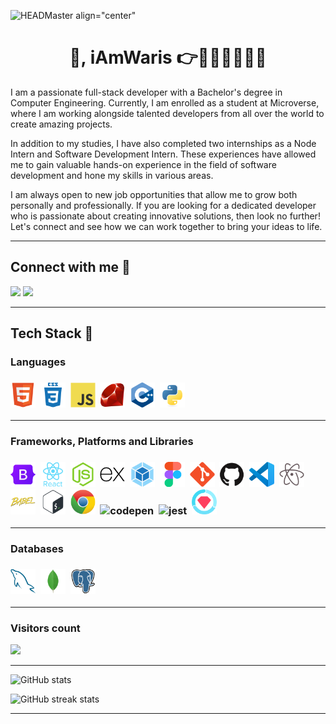 ![HEADMaster align="center"](https://qph.cf2.quoracdn.net/main-qimg-fa7b4bdc3b2f73e749e5c2c646d4ae13)

<h1 align="center">👋, iAmWaris 👉👨‍💻👨‍🏫👨‍🎓</h1>

<p>I am a passionate full-stack developer with a Bachelor's degree in Computer Engineering. Currently, I am enrolled as a student at Microverse, where I am working alongside talented developers from all over the world to create amazing projects.

In addition to my studies, I have also completed two internships as a Node Intern and Software Development Intern. These experiences have allowed me to gain valuable hands-on experience in the field of software development and hone my skills in various areas.

I am always open to new job opportunities that allow me to grow both personally and professionally. If you are looking for a dedicated developer who is passionate about creating innovative solutions, then look no further! Let's connect and see how we can work together to bring your ideas to life.</p>

<!-- - ⚙  Computer Engineer
- 👨‍💻 Full-Stack Developer
- 👨‍🏫 Lecturer
- 👨‍🎓 Student at [Microverse](https://github.com/microverseinc) to collaborate with international developers and improve my coding skills.
- ⚒ In progress [Recipe App](https://github.com/iAmWaris97/recipe-app) and [JavaScript Bootcamp]() -->
<hr>

## Connect with me 🤙
<a href='https://www.linkedin.com/in/waris-haleem/' target="_blank"><img src='./images/LinkedIN.svg' width='38px'/></a> 
<a href='https://twitter.com/iAmWaris97'><img src='./images/Twitter.svg' width='38px'/></a>
<!-- - 💻 HTML/CSS | JavaScript | React.js | Redux 
- 🖥 Ruby | Ruby on Rails | Node | Express
- 💿 MySQL | PostgreSQL | MongoDB
- 👉 Databases | Algorithms | Data Structures -->
<hr>

## Tech Stack 📑
<h3>Languages<h3>

<img src="https://github.com/devicons/devicon/blob/master/icons/html5/html5-original.svg" title="HTML5" alt="HTML" width="40" height="40"/>&nbsp;
<img src="https://github.com/devicons/devicon/blob/master/icons/css3/css3-plain-wordmark.svg"  title="CSS3" alt="CSS" width="40" height="40"/>&nbsp;
<img src="https://github.com/devicons/devicon/blob/master/icons/javascript/javascript-original.svg" title="JavaScript" alt="JavaScript" width="40" height="40"/>&nbsp;
<img src="https://github.com/devicons/devicon/blob/master/icons/ruby/ruby-original.svg" title="Ruby" alt="Ruby" width="40" height="40"/>&nbsp;
<img src="https://github.com/devicons/devicon/blob/master/icons/cplusplus/cplusplus-original.svg" title="C++" alt="C++" width="40" height="40"/>&nbsp;
<img src="https://github.com/devicons/devicon/blob/master/icons/python/python-original.svg" title="Python" alt="Python" width="40" height="40"/>&nbsp;

<hr>

<h3>Frameworks, Platforms and Libraries<h3>

<img src="https://github.com/devicons/devicon/blob/master/icons/bootstrap/bootstrap-original.svg" title="Bootstrap" alt="bootstrap" width="40" height="40"/>&nbsp;
<img src="https://github.com/devicons/devicon/blob/master/icons/react/react-original-wordmark.svg" title="React" alt="react" width="40" height="40"/>&nbsp;
<img src="https://github.com/devicons/devicon/blob/master/icons/nodejs/nodejs-original.svg" title="Nodejs" alt="nodejs" width="40" height="40"/>&nbsp;
<img src="https://github.com/devicons/devicon/blob/master/icons/express/express-original.svg" title="Express" alt="express" width="40" height="40"/>&nbsp;
<img src="https://github.com/devicons/devicon/blob/master/icons/webpack/webpack-original.svg" title="webpack" alt="webpack" width="40" height="40"/>&nbsp;
<img src="https://github.com/devicons/devicon/blob/master/icons/figma/figma-original.svg" title="Figma" alt="figma" width="40" height="40"/>&nbsp;
<img src="https://github.com/devicons/devicon/blob/master/icons/git/git-original.svg" title="Git" alt="git" width="40" height="40"/>&nbsp;
<img src="https://github.com/devicons/devicon/blob/master/icons/github/github-original.svg" title="GitHub" alt="github" width="40" height="40"/>&nbsp;
<img src="https://github.com/devicons/devicon/blob/master/icons/vscode/vscode-original.svg" title="vscode" alt="vscode" width="40" height="40"/>&nbsp;
<img src="https://github.com/devicons/devicon/blob/master/icons/atom/atom-original.svg" title="Atom" alt="atom" width="40" height="40"/>&nbsp;
<img src="https://github.com/devicons/devicon/blob/master/icons/babel/babel-original.svg" title="Babel" alt="babel" width="40" height="40"/>&nbsp;
<img src="https://github.com/devicons/devicon/blob/master/icons/bash/bash-original.svg" title="Bash" alt="bash" width="40" height="40"/>&nbsp;
<img src="https://github.com/devicons/devicon/blob/master/icons/chrome/chrome-original.svg" title="Chrome" alt="chrome" width="40" height="40"/>&nbsp;
<img src="https://cdn.jsdelivr.net/gh/devicons/devicon/icons/codepen/codepen-plain.svg" title="Codepen" alt="codepen" width="40" height="40"/>&nbsp;
<img src="https://cdn.jsdelivr.net/gh/devicons/devicon/icons/jest/jest-plain.svg" title="Jest" alt="jest" width="40" height="40"/>&nbsp;
<img src="https://github.com/devicons/devicon/blob/master/icons/rspec/rspec-original.svg" title="Rspec" alt="rspec" width="40" height="40"/>&nbsp;

<hr>

<h3>Databases<h3>
<img src="https://github.com/devicons/devicon/blob/master/icons/mysql/mysql-original.svg" title="MySQL" alt="mysql" width="40" height="40"/>&nbsp;
<img src="https://github.com/devicons/devicon/blob/master/icons/mongodb/mongodb-original.svg" title="MongoDB" alt="mongodb" width="40" height="40"/>&nbsp;
<img src="https://github.com/devicons/devicon/blob/master/icons/postgresql/postgresql-original.svg" title="PostgreSQL" alt="PostgreSQL" width="40" height="40"/>&nbsp;

<hr>

<h3> Visitors count </h3>
<img src="https://profile-counter.glitch.me/iAmWaris97/count.svg" />
<p>
<hr>

![GitHub stats](https://github-readme-stats.vercel.app/api?username=iAmWaris97&show_icons=true)

![GitHub streak stats](https://github-readme-streak-stats.herokuapp.com/?user=iAmWaris97)

<hr>
